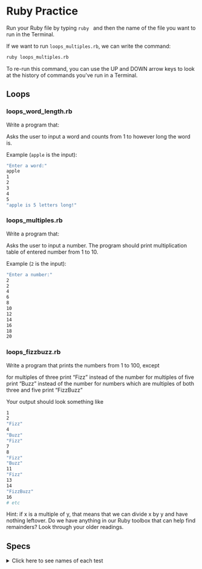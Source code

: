 # Ruby Practice

Run your Ruby file by typing `ruby ` and then the name of the file you want to run in the Terminal.

If we want to run `loops_multiples.rb`, we can write the command:

```bash
ruby loops_multiples.rb
```

To re-run this command, you can use the UP and DOWN arrow keys to look at the history of commands you've run in a Terminal.

## Loops

### loops_word_length.rb
Write a program that:

Asks the user to input a word and counts from 1 to however long the word is.

Example (`apple` is the input):
```bash
"Enter a word:"
apple
1
2
3
4
5
"apple is 5 letters long!"
```

### loops_multiples.rb
Write a program that:

Asks the user to input a number. The program should print multiplication table of entered number from 1 to 10.

Example (`2` is the input):
```bash
"Enter a number:"
2
2
4
6
8
10
12
14
16
18
20
```

### loops_fizzbuzz.rb
Write a program that prints the numbers from 1 to 100, except

for multiples of three print “Fizz” instead of the number
for multiples of five print “Buzz” instead of the number
for numbers which are multiples of both three and five print “FizzBuzz”

Your output should look something like
```bash
1
2
"Fizz"
4
"Buzz"
"Fizz"
7
8
"Fizz"
"Buzz"
11
"Fizz"
13
14
"FizzBuzz"
16
# etc
```
Hint: if x is a multiple of y, that means that we can divide x by y and have nothing leftover. Do we have anything in our Ruby toolbox that can help find remainders? Look through your older readings.

## Specs
<details>
  <summary>Click here to see names of each test</summary>

loops_fizz_buzz.rb should output the correct response 

loops_letter_count.rb should count 1 to 6 with the input of 'banana' 

loops_letter_count.rb should count 1 to 15 with the input of 'fantasmagorical' 

loops_letter_count.rb should count 1 with the input of 'a' 

loops_stop.rb should count 1 with the input of 'a' 

loops_multiples.rb should print the correct multiples from 1 to 10 with the input of '2' 

loops_multiples.rb should print the correct multiples from 1 to 10 with the input of '3' 

loops_multiples.rb should print the correct multiples from 1 to 10 with the input of '0' 

</details>